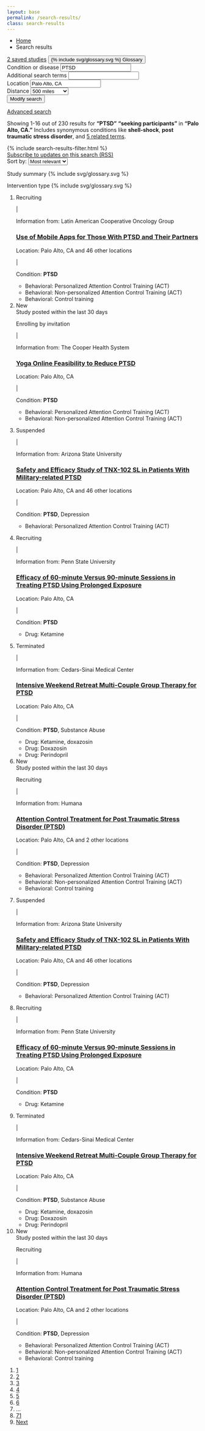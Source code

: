 ```yaml
---
layout: base
permalink: /search-results/
class: search-results
---
```


<nav class="submenu">
  <div class="usa-grid">
    <ul class="breadcrumbs usa-unstyled-list">
      <li>
        <a href="{{ site.baseurl }}/">Home</a>
      </li>
      <li>Search results</li>
    </ul>
    <div class="page-links">
      <a class="saved_studies" href="#"><i class="fa fa-bookmark-o" aria-hidden="true"></i>2 saved studies</a>
      <span class="divider-vertical"></span>
      <button class="js-glossary-toggle button usa-button-unstyled term">{% include svg/glossary.svg %} Glossary</button>
    </div>
  </div>
</nav>
<div class="search_result-search">
  <div class="usa-grid">
    <form class="" action="">
      <div class="search_result-search-input">
        <label class="" for="search_field-condition">Condition or disease</label>
        <input id="search_field-condition" name="input-type-text" type="text" value="PTSD">
      </div>
      <div class="search_result-search-input">
        <label class="" for="search_field-keyword">Additional search terms</label>
        <input id="search_field-keyword" name="input-type-text" type="text" value="">
      </div>
      <div class="search_result-search-input">
        <label class="" for="search_field-location">Location</label>
        <input id="search_field-location" name="input-type-text" type="text" value="Palo Alto, CA">
      </div>
      <div class="search_result-search-input search_result-search-input-distance">
        <label for="distance">Distance</label>
        <select id="distance" name="distance">
          <option></option>
          <option value="50">50 miles</option>
          <option value="100">100 miles</option>
          <option value="250">250 miles</option>
          <option value="500" selected>500 miles</option>
          <option value="any">Any distance</option>
        </select>
      </div>
      <button class="">
        <span class="usa-sr-only">Modify search</span>
        <i class="fa fa-search" aria-hidden="true"></i>
      </button>
    </form>
    <a class="search_result-link-advanced_search" href="#">Advanced search</a>
  </div>
</div>
<nav class="search_result-info_bar">
  <div class="usa-grid">
    <p class="search_result-count">Showing 1-16 out of 230 results for <b>“PTSD”</b> <b>“seeking participants”</b> in <b>“Palo Alto, CA.”</b> Includes synonymous conditions like <b>shell-shock</b>, <b>post traumatic stress disorder</b>, and <a href="#0">5 related terms</a>.</p>
  </div>
</nav>
<div class="usa-grid">
  <aside class="search_result-filter usa-width-one-fourth">
    {% include search-results-filter.html %}
  </aside>
  <div class="usa-width-three-fourths">
    <div class="search_results-info">
      <div class="usa-width-one-half">
        <a class="link-subscribe" href="javascript:void(0);"><i class="fa fa-rss" aria-hidden="true"></i>Subscribe to updates on this search (RSS)</a>
      </div>
      <div class="usa-width-one-half">
        <form class="form-sort" action="">
          <label for="options">Sort by:</label>
          <select name="options" id="options">
            <option value="value1">Most relevant</option>
            <option value="value2">Newest</option>
            <option value="value3">Oldest</option>
          </select>
        </form>
      </div>
    </div>
    <div class="usa-grid-full search_results-heading">
      <div class="usa-width-two-thirds">
        <p class="term">
          Study summary
          {% include svg/glossary.svg %}
        </p>
      </div>
      <div class="usa-width-one-third">
        <p class="term" data-term="Intervention">
          Intervention type
          {% include svg/glossary.svg %}
        </p>
      </div>
    </div>
    <ol class="search_result-list usa-unstyled-list">
      <li class="search_result-item">
        <article>
          <div class="usa-width-two-thirds">
            <p class="search_result-metadata search_result-study-status study-status-recruiting">
              <i class="fa fa-circle" aria-hidden="true"></i>
              Recruiting
            </p>
            <span class="search_result-metadata-divider">|</span>
            <p class="search_result-metadata search_result-submitter">Information from: Latin American Cooperative Oncology Group</p>
            <h3 class="search_result-heading">
              <a href="{{ site.baseurl }}/study-detail/">Use of Mobile Apps for Those With <b>PTSD</b> and Their Partners</a>
            </h3>
            <p class="search_result-metadata">Location: Palo Alto, CA and 46 other locations</p>
            <span class="search_result-metadata-divider">|</span>
            <p class="search_result-metadata">Condition: <b>PTSD</b></p>
          </div>
          <div class="usa-width-one-third">
            <ul class="search_result-intervention">
              <li>Behavioral: Personalized Attention Control Training (ACT)</li>
              <li>Behavioral: Non-personalized Attention Control Training (ACT)</li>
              <li>Behavioral: Control training</li>
            </ul>
          </div>
        </article>
      </li>
      <li class="search_result-item">
        <article>
          <span class="usa-label tooltip-label" aria-describedby="tooltip-text-content-1" tabindex="0">New</span>
          <div class="tooltip">
            <span class="tooltip-text" id="tooltip-text-content-1" role="tooltip">Study posted within the last 30 days</span>
          </div>
          <div class="usa-width-two-thirds">
            <p class="search_result-metadata search_result-study-status study-status-recruiting"><i class="fa fa-circle" aria-hidden="true"></i> Enrolling by invitation</p>
            <span class="search_result-metadata-divider">|</span>
            <p class="search_result-metadata search_result-submitter">Information from: The Cooper Health System</p>
            <h3 class="search_result-heading">
              <a href="javascript:void(0);">Yoga Online Feasibility to Reduce <b>PTSD</b></a>
            </h3>
            <p class="search_result-metadata">Location: Palo Alto, CA</p>
            <span class="search_result-metadata-divider">|</span>
            <p class="search_result-metadata">Condition: <b>PTSD</b></p>
          </div>
          <div class="usa-width-one-third">
            <ul class="search_result-intervention">
              <li>Behavioral: Personalized Attention Control Training (ACT)</li>
              <li>Behavioral: Non-personalized Attention Control Training (ACT)</li>
            </ul>
          </div>
        </article>
      </li>
      <li class="search_result-item">
        <article>
          <div class="usa-width-two-thirds">
            <p class="search_result-metadata search_result-study-status study-status-suspended-"><i class="fa fa-circle" aria-hidden="true"></i> Suspended</p>
            <span class="search_result-metadata-divider">|</span>
            <p class="search_result-metadata search_result-submitter">Information from: Arizona State University</p>
            <h3 class="search_result-heading">
              <a href="javascript:void(0);">Safety and Efficacy Study of TNX-102 SL in Patients With Military-related <b>PTSD</b></a>
            </h3>
            <p class="search_result-metadata">Location: Palo Alto, CA and 46 other locations</p>
            <span class="search_result-metadata-divider">|</span>
            <p class="search_result-metadata">Condition: <b>PTSD</b>, Depression</p>
          </div>
          <div class="usa-width-one-third">
            <ul class="search_result-intervention">
              <li>Behavioral: Personalized Attention Control Training (ACT)</li>
            </ul>
          </div>
        </article>
      </li>
      <li class="search_result-item">
        <article>
          <div class="usa-width-two-thirds">
            <p class="search_result-metadata search_result-study-status study-status-recruiting"><i class="fa fa-circle" aria-hidden="true"></i> Recruiting</p>
            <span class="search_result-metadata-divider">|</span>
            <p class="search_result-metadata search_result-submitter">Information from: Penn State University</p>
            <h3 class="search_result-heading">
              <a href="javascript:void(0);">Efficacy of 60-minute Versus 90-minute Sessions in Treating <b>PTSD</b> Using Prolonged Exposure</a>
            </h3>
            <p class="search_result-metadata">Location: Palo Alto, CA</p>
            <span class="search_result-metadata-divider">|</span>
            <p class="search_result-metadata">Condition: <b>PTSD</b></p>
          </div>
          <div class="usa-width-one-third">
            <ul class="search_result-intervention">
              <li>Drug: Ketamine</li>
            </ul>
          </div>
        </article>
      </li>
      <li class="search_result-item">
        <article>
          <div class="usa-width-two-thirds">
            <p class="search_result-metadata search_result-study-status study-status-suspended-"><i class="fa fa-circle" aria-hidden="true"></i> Terminated</p>
            <span class="search_result-metadata-divider">|</span>
            <p class="search_result-metadata search_result-submitter">Information from: Cedars-Sinai Medical Center</p>
            <h3 class="search_result-heading">
              <a href="javascript:void(0);">Intensive Weekend Retreat Multi-Couple Group Therapy for <b>PTSD</b></a>
            </h3>
            <p class="search_result-metadata">Location: Palo Alto, CA</p>
            <span class="search_result-metadata-divider">|</span>
            <p class="search_result-metadata">Condition: <b>PTSD</b>, Substance Abuse</p>
          </div>
          <div class="usa-width-one-third">
            <ul class="search_result-intervention">
              <li>Drug: Ketamine, doxazosin</li>
              <li>Drug: Doxazosin</li>
              <li>Drug: Perindopril</li>
            </ul>
          </div>
        </article>
      </li>
      <li class="search_result-item">
        <article>
          <span class="usa-label tooltip-label" aria-describedby="tooltip-text-content-2" tabindex="0">New</span>
          <div class="tooltip">
            <span class="tooltip-text" id="tooltip-text-content-2" role="tooltip">Study posted within the last 30 days</span>
          </div>
          <div class="usa-width-two-thirds">
            <p class="search_result-metadata search_result-study-status study-status-recruiting"><i class="fa fa-circle" aria-hidden="true"></i> Recruiting</p>
            <span class="search_result-metadata-divider">|</span>
            <p class="search_result-metadata search_result-submitter">Information from: Humana</p>
            <h3 class="search_result-heading">
              <a href="javascript:void(0);">Attention Control Treatment for Post Traumatic Stress Disorder (<b>PTSD</b>)</a>
            </h3>
            <p class="search_result-metadata">Location: Palo Alto, CA and 2 other locations</p>
            <span class="search_result-metadata-divider">|</span>
            <p class="search_result-metadata">Condition: <b>PTSD</b>, Depression</p>
          </div>
          <div class="usa-width-one-third">
            <ul class="search_result-intervention">
              <li>Behavioral: Personalized Attention Control Training (ACT)</li>
              <li>Behavioral: Non-personalized Attention Control Training (ACT)</li>
              <li>Behavioral: Control training</li>
            </ul>
          </div>
        </article>
      </li>
      <li class="search_result-item">
        <article>
          <div class="usa-width-two-thirds">
            <p class="search_result-metadata search_result-study-status study-status-suspended-"><i class="fa fa-circle" aria-hidden="true"></i> Suspended</p>
            <span class="search_result-metadata-divider">|</span>
            <p class="search_result-metadata search_result-submitter">Information from: Arizona State University</p>
            <h3 class="search_result-heading">
              <a href="javascript:void(0);">Safety and Efficacy Study of TNX-102 SL in Patients With Military-related <b>PTSD</b></a>
            </h3>
            <p class="search_result-metadata">Location: Palo Alto, CA and 46 other locations</p>
            <span class="search_result-metadata-divider">|</span>
            <p class="search_result-metadata">Condition: <b>PTSD</b>, Depression</p>
          </div>
          <div class="usa-width-one-third">
            <ul class="search_result-intervention">
              <li>Behavioral: Personalized Attention Control Training (ACT)</li>
            </ul>
          </div>
        </article>
      </li>
      <li class="search_result-item">
        <article>
          <div class="usa-width-two-thirds">
            <p class="search_result-metadata search_result-study-status study-status-recruiting"><i class="fa fa-circle" aria-hidden="true"></i> Recruiting</p>
            <span class="search_result-metadata-divider">|</span>
            <p class="search_result-metadata search_result-submitter">Information from: Penn State University</p>
            <h3 class="search_result-heading">
              <a href="javascript:void(0);">Efficacy of 60-minute Versus 90-minute Sessions in Treating <b>PTSD</b> Using Prolonged Exposure</a>
            </h3>
            <p class="search_result-metadata">Location: Palo Alto, CA</p>
            <span class="search_result-metadata-divider">|</span>
            <p class="search_result-metadata">Condition: <b>PTSD</b></p>
          </div>
          <div class="usa-width-one-third">
            <ul class="search_result-intervention">
              <li>Drug: Ketamine</li>
            </ul>
          </div>
        </article>
      </li>
      <li class="search_result-item">
        <article>
          <div class="usa-width-two-thirds">
            <p class="search_result-metadata search_result-study-status study-status-suspended-"><i class="fa fa-circle" aria-hidden="true"></i> Terminated</p>
            <span class="search_result-metadata-divider">|</span>
            <p class="search_result-metadata search_result-submitter">Information from: Cedars-Sinai Medical Center</p>
            <h3 class="search_result-heading">
              <a href="javascript:void(0);">Intensive Weekend Retreat Multi-Couple Group Therapy for <b>PTSD</b></a>
            </h3>
            <p class="search_result-metadata">Location: Palo Alto, CA</p>
            <span class="search_result-metadata-divider">|</span>
            <p class="search_result-metadata">Condition: <b>PTSD</b>, Substance Abuse</p>
          </div>
          <div class="usa-width-one-third">
            <ul class="search_result-intervention">
              <li>Drug: Ketamine, doxazosin</li>
              <li>Drug: Doxazosin</li>
              <li>Drug: Perindopril</li>
            </ul>
          </div>
        </article>
      </li>
      <li class="search_result-item">
        <article>
          <span class="usa-label tooltip-label" aria-describedby="tooltip-text-content-2" tabindex="0">New</span>
          <div class="tooltip">
            <span class="tooltip-text" id="tooltip-text-content-2" role="tooltip">Study posted within the last 30 days</span>
          </div>
          <div class="usa-width-two-thirds">
            <p class="search_result-metadata search_result-study-status study-status-recruiting"><i class="fa fa-circle" aria-hidden="true"></i> Recruiting</p>
            <span class="search_result-metadata-divider">|</span>
            <p class="search_result-metadata search_result-submitter">Information from: Humana</p>
            <h3 class="search_result-heading">
              <a href="javascript:void(0);">Attention Control Treatment for Post Traumatic Stress Disorder (<b>PTSD</b>)</a>
            </h3>
            <p class="search_result-metadata">Location: Palo Alto, CA and 2 other locations</p>
            <span class="search_result-metadata-divider">|</span>
            <p class="search_result-metadata">Condition: <b>PTSD</b>, Depression</p>
          </div>
          <div class="usa-width-one-third">
            <ul class="search_result-intervention">
              <li>Behavioral: Personalized Attention Control Training (ACT)</li>
              <li>Behavioral: Non-personalized Attention Control Training (ACT)</li>
              <li>Behavioral: Control training</li>
            </ul>
          </div>
        </article>
      </li>
    </ol>
<nav class="pagination" role="navigation" aria-label="Pagination">
  <ol>
    <li class="pagination-page"><a class="is-active" href="#0" aria-label="Page 1, Current Page" tabindex="-1">1</a></li>
    <li class="c-page"><a class="" href="#0" aria-label="Page 2">2</a></li>
    <li class="c-page"><a class="" href="#0" aria-label="Page 3">3</a></li>
    <li class="c-page"><a class="" href="#0" aria-label="Page 4">4</a></li>
    <li class="c-page"><a class="" href="#0" aria-label="Page 5">5</a></li>
    <li class="c-page"><a class="" href="#0" aria-label="Page 6">6</a></li>
    <li class="c-page" aria-hidden="true">…</li>
    <li class="c-page"><a class="" href="#0" aria-label="Page 71">71</a></li>
    <li class="c-page-next"><a href="#0" aria-label="Next Page">Next <i class="fa fa-angle-right" aria-hidden="true"></i></a></li>
  </ol>
</nav>
  </div>
</div>
